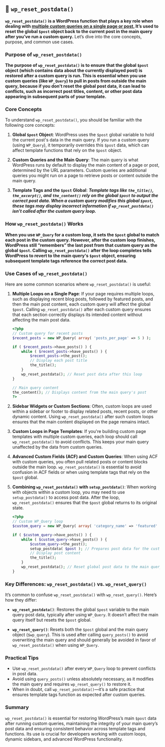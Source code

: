 ## 📌  `wp_reset_postdata()` 

**`wp_reset_postdata()` is a WordPress function that plays a key role when dealing with <u>multiple custom queries on a single page or post.</u> It’s used to reset the global `$post` object back to the current post in the main query after you’ve run a custom query.** Let’s dive into the core concepts, purpose, and common use cases.

### Purpose of `wp_reset_postdata()`
**The purpose of `wp_reset_postdata()` is to ensure that the global `$post` object (which contains data about the currently displayed post) is restored after a custom query is run. This is essential when you use custom queries (like `WP_Query`) to pull in posts from outside the main query, because if you don't reset the global post data, it can lead to conflicts, such as incorrect post titles, content, or other post data appearing in subsequent parts of your template.**

### Core Concepts
To understand `wp_reset_postdata()`, you should be familiar with the following core concepts:

1. **Global `$post` Object**: WordPress uses the `$post` global variable to hold the current post's data in the main query. If you run a custom query (using `WP_Query`), it temporarily overrides this `$post` data, which can affect template functions that rely on the `$post` object.

2. **Custom Queries and the Main Query**: The main query is what WordPress runs by default to display the main content of a page or post, determined by the URL parameters. Custom queries are additional queries you might run on a page to retrieve posts or content outside the main query.

3. **Template Tags and the `$post` Global**: ***Template tags like `the_title()`, `the_excerpt()`, and `the_content()` rely on the global `$post` to output the correct post data. When a custom query modifies this global `$post`, these tags may display incorrect information if `wp_reset_postdata()` isn’t called after the custom query loop.***

### How `wp_reset_postdata()` Works
**When you use `WP_Query` for a custom loop, it sets the `$post` global to match each post in the custom query. However, after the custom loop finishes, WordPress still “remembers” the last post from that custom query as the global `$post`. Calling `wp_reset_postdata()` after the loop completes tells WordPress to revert to the main query's `$post` object, ensuring subsequent template tags reference the correct post data.**

### Use Cases of `wp_reset_postdata()`
Here are some common scenarios where `wp_reset_postdata()` is useful:

1. **Multiple Loops on a Single Page**:
   If your page requires multiple loops, such as displaying recent blog posts, followed by featured posts, and then the main post content, each custom query will affect the global `$post`. Calling `wp_reset_postdata()` after each custom query ensures that each section correctly displays its intended content without affecting the main post data.

   ```php
   <?php
   // Custom query for recent posts
   $recent_posts = new WP_Query( array( 'posts_per_page' => 5 ) );
   
   if ( $recent_posts->have_posts() ) {
       while ( $recent_posts->have_posts() ) {
           $recent_posts->the_post();
           // Display each post title
           the_title();
       }
       wp_reset_postdata(); // Reset post data after this loop
   }
   
   // Main query content
   the_content(); // Displays content from the main query's post
   ?>
   ```

2. **Sidebar Widgets or Custom Sections**:
   Often, custom loops are used within a sidebar or footer to display related posts, recent posts, or other dynamic content. Using `wp_reset_postdata()` after such custom loops ensures that the main content displayed on the page remains intact.

3. **Custom Loops in Page Templates**:
   If you're building custom page templates with multiple custom queries, each loop should call `wp_reset_postdata()` to avoid conflicts. This keeps your main query unaffected by the data from custom queries.

4. **Advanced Custom Fields (ACF) and Custom Queries**:
   When using ACF with custom queries, you often pull related posts or content blocks outside the main loop. `wp_reset_postdata()` is essential to avoid confusion in ACF fields or when using template tags that rely on the `$post` global.

5. **Combining `wp_reset_postdata()` with `setup_postdata()`**:
   When working with objects within a custom loop, you may need to use `setup_postdata()` to access post data. After the loop, `wp_reset_postdata()` ensures that the `$post` global returns to its original state.

   ```php
   <?php
   // Custom WP_Query loop
   $custom_query = new WP_Query( array( 'category_name' => 'featured' ) );
   
   if ( $custom_query->have_posts() ) {
       while ( $custom_query->have_posts() ) {
           $custom_query->the_post();
           setup_postdata( $post ); // Prepares post data for the custom loop
           // Display post content
           the_title();
       }
       wp_reset_postdata(); // Reset global post data to the main query's
   }
   ```

### Key Differences: `wp_reset_postdata()` vs. `wp_reset_query()`
It’s common to confuse `wp_reset_postdata()` with `wp_reset_query()`. Here’s how they differ:

- **`wp_reset_postdata()`**: Restores the global `$post` variable to the main query post data, typically after using `WP_Query`. It doesn’t affect the main query itself but resets the `$post` global.

- **`wp_reset_query()`**: Resets both the `$post` global and the main query object (`$wp_query`). This is used after calling `query_posts()` to avoid overwriting the main query and should generally be avoided in favor of `wp_reset_postdata()` when using `WP_Query`.

### Practical Tips
- Use `wp_reset_postdata()` after every `WP_Query` loop to prevent conflicts in post data.
- Avoid using `query_posts()` unless absolutely necessary, as it modifies the main query and requires `wp_reset_query()` to restore it.
- When in doubt, call `wp_reset_postdata()`—it’s a safe practice that ensures template tags function as expected after custom queries.

### Summary
`wp_reset_postdata()` is essential for restoring WordPress’s main `$post` data after running custom queries, maintaining the integrity of your main query’s post data and ensuring consistent behavior across template tags and functions. Its use is crucial for developers working with custom loops, dynamic sidebars, and advanced WordPress functionality.